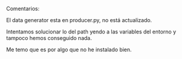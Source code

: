 Comentarios:

El data generator esta en producer.py, no está actualizado.

Intentamos solucionar lo del path yendo a las variables del entorno y tampoco hemos conseguido nada.

Me temo que es por algo que no he instalado bien.